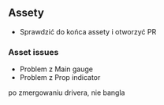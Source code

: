 ## Assety 
* Sprawdzić do końca assety i otworzyć PR 

### Asset issues 
- Problem z Main gauge 
- Problem z Prop indicator 

po zmergowaniu drivera, nie bangla 